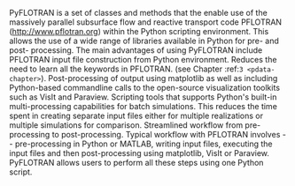 PyFLOTRAN is a set of classes and methods that the enable use of the massively parallel subsurface flow and reactive transport code PFLOTRAN (http://www.pflotran.org) within the Python scripting environment. This allows the use of a wide range of libraries available in Python for pre- and post- processing. The main advantages of using PyFLOTRAN include
PFLOTRAN input file construction from Python environment. Reduces the need to learn all the keywords in PFLOTRAN. (see Chapter :ref:`3 <pdata-chapter>`).
Post-processing of output using matplotlib as well as including Python-based commandline calls to the open-source visualization toolkits such as VisIt and Paraview.
Scripting tools that supports Python's built-in multi-processing capabilities for batch simulations. This reduces the time spent in creating separate input files either for multiple realizations or multiple simulations for comparison.
Streamlined workflow from pre-processing to post-processing. Typical workflow with PFLOTRAN involves -- pre-processing in Python or MATLAB, writing input files, executing the input files and then post-processing using matplotlib, VisIt or Paraview. PyFLOTRAN allows users to perform all these steps using one Python script.